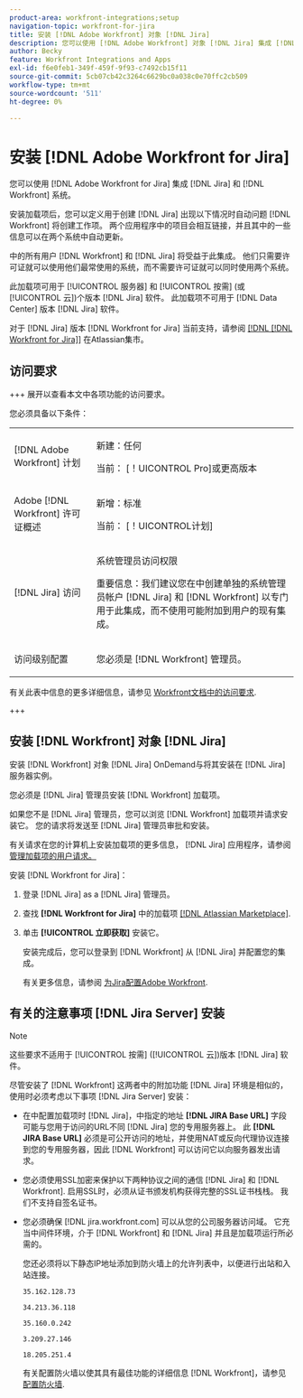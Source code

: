 ```yaml
---
product-area: workfront-integrations;setup
navigation-topic: workfront-for-jira
title: 安装 [!DNL Adobe Workfront] 对象 [!DNL Jira]
description: 您可以使用 [!DNL Adobe Workfront] 对象 [!DNL Jira] 集成 [!DNL Jira] 和 [!DNL Workfront] 系统。
author: Becky
feature: Workfront Integrations and Apps
exl-id: f6e0feb1-349f-459f-9f93-c7492cb15f11
source-git-commit: 5cb07cb42c3264c6629bc0a038c0e70ffc2cb509
workflow-type: tm+mt
source-wordcount: '511'
ht-degree: 0%

---
```


# 安装 [!DNL Adobe Workfront for Jira]

您可以使用 [!DNL Adobe Workfront for Jira] 集成 [!DNL Jira] 和 [!DNL Workfront] 系统。

安装加载项后，您可以定义用于创建 [!DNL Jira] 出现以下情况时自动问题 [!DNL Workfront] 将创建工作项。 两个应用程序中的项目会相互链接，并且其中的一些信息可以在两个系统中自动更新。

中的所有用户 [!DNL Workfront] 和 [!DNL Jira] 将受益于此集成。 他们只需要许可证就可以使用他们最常使用的系统，而不需要许可证就可以同时使用两个系统。

此加载项可用于 [!UICONTROL 服务器] 和 [!UICONTROL 按需] (或 [!UICONTROL 云])个版本 [!DNL Jira] 软件。 此加载项不可用于 [!DNL Data Center] 版本 [!DNL Jira] 软件。

对于 [!DNL Jira] 版本 [!DNL Workfront for Jira] 当前支持，请参阅 [[!DNL [!DNL Workfront for Jira]]](https://marketplace.atlassian.com/apps/1218653/workfront-for-jira?hosting=cloud&amp;tab=overview) 在Atlassian集市。

## 访问要求

+++ 展开以查看本文中各项功能的访问要求。

您必须具备以下条件：

<table style="table-layout:auto"> 
 <col> 
 <col> 
 <tbody> 
  <tr> 
   <td role="rowheader">[!DNL Adobe Workfront] 计划</td> 
   <td> 
   <p>新建：任何</p>
   <p>当前： [！UICONTROL Pro]或更高版本</p> </td> 
  </tr> 
  <tr> 
   <td role="rowheader">Adobe [!DNL Workfront] 许可证概述</td> 
   <td> 
   <p>新增：标准</p>
   <p>当前： [！UICONTROL计划]</p></td> 
  </tr> 
  <tr> 
   <td role="rowheader">[!DNL Jira] 访问</td> 
   <td> <p>系统管理员访问权限</p> <p>重要信息：我们建议您在中创建单独的系统管理员帐户 [!DNL Jira] 和 [!DNL Workfront] 以专门用于此集成，而不使用可能附加到用户的现有集成。</p> </td> 
  </tr> 
  <tr> 
   <td role="rowheader">访问级别配置</td> 
   <td><p>您必须是 [!DNL Workfront] 管理员。</p></td> 
  </tr> 
 </tbody> 
</table>

有关此表中信息的更多详细信息，请参见 [Workfront文档中的访问要求](/help/quicksilver/administration-and-setup/add-users/access-levels-and-object-permissions/access-level-requirements-in-documentation.md).

+++

## 安装 [!DNL Workfront] 对象 [!DNL Jira]

安装 [!DNL Workfront] 对象 [!DNL Jira] OnDemand与将其安装在 [!DNL Jira] 服务器实例。

您必须是 [!DNL Jira] 管理员安装 [!DNL Workfront] 加载项。

如果您不是 [!DNL Jira] 管理员，您可以浏览 [!DNL Workfront] 加载项并请求安装它。 您的请求将发送至 [!DNL Jira] 管理员审批和安装。

有关请求在您的计算机上安装加载项的更多信息， [!DNL Jira] 应用程序，请参阅 [管理加载项的用户请求。](https://confluence.atlassian.com/upm/managing-user-requests-for-add-ons-781394968.html)

安装 [!DNL Workfront for Jira]：

1. 登录 [!DNL Jira] as a [!DNL Jira] 管理员。
1. 查找 **[!DNL Workfront for Jira]** 中的加载项 [[!DNL Atlassian Marketplace]](https://marketplace.atlassian.com/apps/1218653/workfront-for-jira?hosting=cloud&amp;tab=overview).

1. 单击 **[!UICONTROL 立即获取]** 安装它。

   安装完成后，您可以登录到 [!DNL Workfront] 从 [!DNL Jira] 并配置您的集成。

   有关更多信息，请参阅 [为Jira配置Adobe Workfront](../../workfront-integrations-and-apps/use-workfront-with-jira/configure-workfront-for-jira.md).

## 有关的注意事项 [!DNL Jira Server] 安装

>[!NOTE]
>
>这些要求不适用于 [!UICONTROL 按需] ([!UICONTROL 云])版本 [!DNL Jira] 软件。

尽管安装了 [!DNL Workfront] 这两者中的附加功能 [!DNL Jira] 环境是相似的，使用时必须考虑以下事项 [!DNL Jira Server] 安装：

* 在中配置加载项时 [!DNL Jira]，中指定的地址 **[!DNL JIRA Base URL]** 字段可能与您用于访问的URL不同 [!DNL Jira] 您的专用服务器上。 此 **[!DNL JIRA Base URL]** 必须是可公开访问的地址，并使用NAT或反向代理协议连接到您的专用服务器，因此 [!DNL Workfront] 可以访问它以向服务器发出请求。

* 您必须使用SSL加密来保护以下两种协议之间的通信 [!DNL Jira] 和 [!DNL Workfront]. 启用SSL时，必须从证书颁发机构获得完整的SSL证书栈栈。 我们不支持自签名证书。
* 您必须确保 [!DNL jira.workfront.com] 可以从您的公司服务器访问域。 它充当中间件环境，介于 [!DNL Workfront] 和 [!DNL Jira] 并且是加载项运行所必需的。

  您还必须将以下静态IP地址添加到防火墙上的允许列表中，以便进行出站和入站连接。

  `35.162.128.73`

  `34.213.36.118`

  `35.160.0.242`

  `3.209.27.146`

  `18.205.251.4`

  有关配置防火墙以使其具有最佳功能的详细信息 [!DNL Workfront]，请参见 [配置防火墙](../../administration-and-setup/get-started-wf-administration/configure-your-firewall.md).
